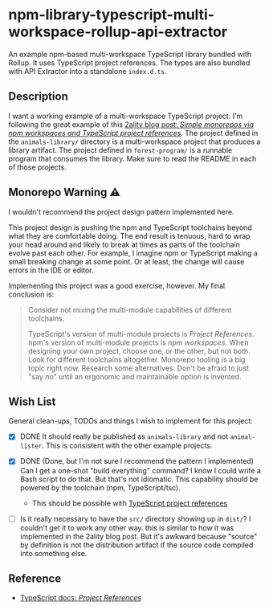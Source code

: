 # npm-library-typescript-multi-workspace-rollup-api-extractor

An example npm-based multi-workspace TypeScript library bundled with Rollup. It uses TypeScript project references. The types are also bundled with API Extractor into a standalone `index.d.ts`.


## Description

I want a working example of a multi-workspace TypeScript project. I'm following the great example of this [2ality blog post: *Simple monorepos via npm workspaces and TypeScript project references*](https://2ality.com/2021/07/simple-monorepos.html).
The project defined in the `animals-library/` directory is a multi-workspace project that produces a library artifact.
The project defined in `forest-program/` is a runnable program that consumes the library. Make sure to read the README
in each of those projects.


## Monorepo Warning ⚠️

I wouldn't recommend the project design pattern implemented here. 

This project design is pushing the npm and TypeScript toolchains beyond what they are comfortable doing. The end result
is tenuous, hard to wrap your head around and likely to break at times as parts of the toolchain evolve past each other.
For example, I imagine npm or TypeScript making a small breaking change at some point. Or at least, the change will cause
errors in the IDE or editor.

Implementing this project was a good exercise, however. My final conclusion is:

> Consider not mixing the multi-module capabilities of different toolchains.
> 
> TypeScript's version of multi-module projects is *Project References*. npm's version of multi-module projects is
> *npm workspaces*. When designing your own project, choose one, or the other, but not both. Look for different toolchains
> altogether. Monorepo tooling is a big topic right now. Research some alternatives. Don't be afraid to just "say no"
> until an ergonomic and maintainable option is invented.


## Wish List

General clean-ups, TODOs and things I wish to implement for this project:

* [x] DONE It should really be published as `animals-library` and not `animal-lister`. This is consistent with the other
  example projects.
* [x] DONE (Done, but I'm not sure I recommend the pattern I implemented) Can I get a one-shot "build everything" command? I know I could write a Bash script to do that. But that's not
  idiomatic. This capability should be powered by the toolchain (npm, TypeScript/tsc). 
  * This should be possible with [TypeScript project references](https://2ality.com/2021/07/simple-monorepos.html#typescript-project-references)
* [ ] Is it really necessary to have the `src/` directory showing up in `dist/`? I couldn't get it to work any other way.
  this is similar to how it was implemented in the 2ality blog post. But it's awkward because "source" by definition is
  not the distribution artifact if the source code compiled into something else.


## Reference

* [TypeScript docs: *Project References*](https://www.typescriptlang.org/docs/handbook/project-references.html)
